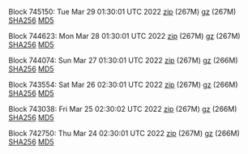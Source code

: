 Block 745150: Tue Mar 29 01:30:01 UTC 2022 [zip](https://files.01coin.io/mainnet/2022-03-29/bootstrap.dat.zip) (267M) [gz](https://files.01coin.io/mainnet/2022-03-29/bootstrap.dat.tar.gz) (267M) [SHA256](https://files.01coin.io/mainnet/2022-03-29/sha256.txt) [MD5](https://files.01coin.io/mainnet/2022-03-29/md5.txt)

Block 744623: Mon Mar 28 01:30:01 UTC 2022 [zip](https://files.01coin.io/mainnet/2022-03-28/bootstrap.dat.zip) (267M) [gz](https://files.01coin.io/mainnet/2022-03-28/bootstrap.dat.tar.gz) (267M) [SHA256](https://files.01coin.io/mainnet/2022-03-28/sha256.txt) [MD5](https://files.01coin.io/mainnet/2022-03-28/md5.txt)

Block 744074: Sun Mar 27 01:30:01 UTC 2022 [zip](https://files.01coin.io/mainnet/2022-03-27/bootstrap.dat.zip) (267M) [gz](https://files.01coin.io/mainnet/2022-03-27/bootstrap.dat.tar.gz) (266M) [SHA256](https://files.01coin.io/mainnet/2022-03-27/sha256.txt) [MD5](https://files.01coin.io/mainnet/2022-03-27/md5.txt)

Block 743554: Sat Mar 26 02:30:01 UTC 2022 [zip](https://files.01coin.io/mainnet/2022-03-26/bootstrap.dat.zip) (267M) [gz](https://files.01coin.io/mainnet/2022-03-26/bootstrap.dat.tar.gz) (266M) [SHA256](https://files.01coin.io/mainnet/2022-03-26/sha256.txt) [MD5](https://files.01coin.io/mainnet/2022-03-26/md5.txt)

Block 743038: Fri Mar 25 02:30:02 UTC 2022 [zip](https://files.01coin.io/mainnet/2022-03-25/bootstrap.dat.zip) (267M) [gz](https://files.01coin.io/mainnet/2022-03-25/bootstrap.dat.tar.gz) (266M) [SHA256](https://files.01coin.io/mainnet/2022-03-25/sha256.txt) [MD5](https://files.01coin.io/mainnet/2022-03-25/md5.txt)

Block 742750: Thu Mar 24 02:30:01 UTC 2022 [zip](https://files.01coin.io/mainnet/2022-03-24/bootstrap.dat.zip) (267M) [gz](https://files.01coin.io/mainnet/2022-03-24/bootstrap.dat.tar.gz) (266M) [SHA256](https://files.01coin.io/mainnet/2022-03-24/sha256.txt) [MD5](https://files.01coin.io/mainnet/2022-03-24/md5.txt)
